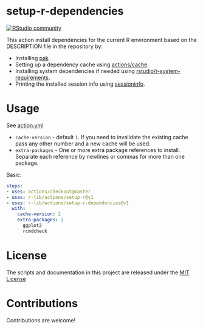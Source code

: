 # setup-r-dependencies

[![RStudio community](https://img.shields.io/badge/community-github--actions-blue?style=social&logo=rstudio&logoColor=75AADB)](https://community.rstudio.com/new-topic?category=Package%20development&tags=github-actions)

This action install dependencies for the current R environment based on the DESCRIPTION file in the repository by:

- Installing [pak](https://pak.r-lib.org/)
- Setting up a dependency cache using [actions/cache](https://github.com/actions/cache).
- Installing system dependencies if needed using [rstudio/r-system-requirements](https://github.com/rstudio/r-system-requirements).
- Printing the installed session info using [sessioninfo](https://github.com/r-lib/sessioninfo).

# Usage

See [action.yml](action.yml)

- `cache-version` - default `1`. If you need to invalidate the existing cache pass any other number and a new cache will be used.
- `extra-packages` - One or more extra package references to install. Separate each reference by newlines or commas for more than one package.

Basic:
```yaml
steps:
- uses: actions/checkout@master
- uses: r-lib/actions/setup-r@v1
- uses: r-lib/actions/setup-r-dependencies@v1
  with:
    cache-version: 2
    extra-packages: |
      ggplot2
      rcmdcheck
```

# License

The scripts and documentation in this project are released under the [MIT License](LICENSE)

# Contributions

Contributions are welcome!
